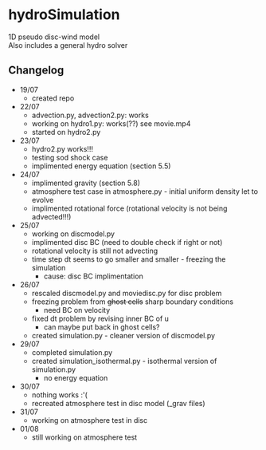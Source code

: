 # hydroSimulation  
1D pseudo disc-wind model  
Also includes a general hydro solver  

## Changelog  
* 19/07  
    * created repo  
* 22/07  
    * advection.py, advection2.py: works  
    * working on hydro1.py: works(??) see movie.mp4  
    * started on hydro2.py  
* 23/07  
    * hydro2.py works!!!  
    * testing sod shock case  
    * implimented energy equation (section 5.5)  
* 24/07  
    * implimented gravity (section 5.8)  
    * atmosphere test case in atmosphere.py - initial uniform density let to evolve  
    * implimented rotational force (rotational velocity is not being advected!!!)   
* 25/07  
    * working on discmodel.py
    * implimented disc BC (need to double check if right or not)  
    * rotational velocity is still not advecting  
    * time step dt seems to go smaller and smaller - freezing the simulation  
        * cause: disc BC implimentation  
* 26/07  
    * rescaled discmodel.py and moviedisc.py for disc problem  
    * freezing problem from ~~ghost cells~~ sharp boundary conditions  
        * need BC on velocity  
    * fixed dt problem by revising inner BC of u  
        * can maybe put back in ghost cells?  
    * created simulation.py - cleaner version of discmodel.py  
* 29/07  
    * completed simulation.py  
    * created simulation_isothermal.py - isothermal version of simulation.py  
        * no energy equation  
* 30/07  
    * nothing works :'(  
    * recreated atmosphere test in disc model (_grav files)  
* 31/07  
    * working on atmosphere test in disc  
* 01/08  
    * still working on atmosphere test

